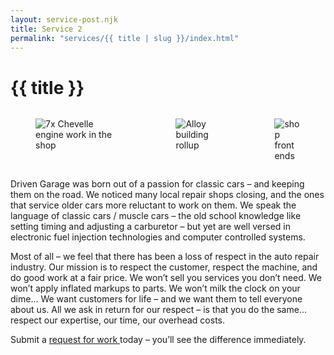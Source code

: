 ```yaml
---
layout: service-post.njk
title: Service 2
permalink: "services/{{ title | slug }}/index.html"
---
```


# {{ title }}
<div class="columns">
    <div class="column">
        <figure>
            <img src="{{ rootPath }}_images/7x_Chevelle_engine_shop.jpg" alt="7x Chevelle engine work in the shop">
        </figure>
    </div>
    <div class="column">
        <figure>
            <img src="{{ rootPath }}_images/Alloy_building_rollup.jpg" alt="Alloy building rollup">
        </figure>
    </div>
    <div class="column">
        <figure>
            <img src="{{ rootPath }}_images/shop_front_ends.jpg" alt="shop front ends">
        </figure>
    </div>
</div>

Driven Garage was born out of a passion for classic cars – and keeping them on the road. We noticed many local repair shops closing, and the ones that service older cars more reluctant to work on them. We speak the language of classic cars / muscle cars – the old school knowledge like setting timing and adjusting a carburetor – but yet are well versed in electronic fuel injection technologies and computer controlled systems.

Most of all – we feel that there has been a loss of respect in the auto repair industry. Our mission is to respect the customer, respect the machine, and do good work at a fair price. We won’t sell you services you don’t need. We won’t apply inflated markups to parts. We won’t milk the clock on your dime… We want customers for life – and we want them to tell everyone about us. All we ask in return for our respect – is that you do the same… respect our expertise, our time, our overhead costs.

Submit a <a href="http://drivengarage.com/work-request/">request for work </a>today – you’ll see the difference immediately.